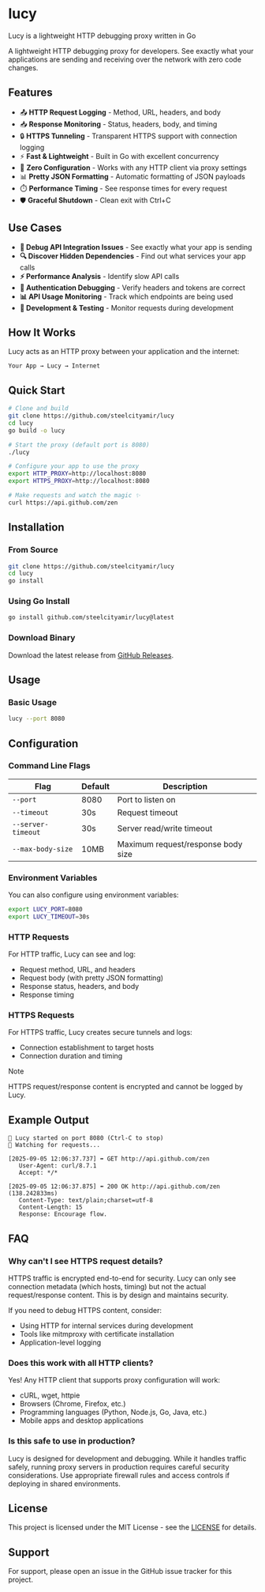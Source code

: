 # lucy
Lucy is a lightweight HTTP debugging proxy written in Go

A lightweight HTTP debugging proxy for developers. See exactly what your applications are sending and receiving over the network with zero code changes.

## Features

- 📤 **HTTP Request Logging** - Method, URL, headers, and body
- 📥 **Response Monitoring** - Status, headers, body, and timing
- 🔒 **HTTPS Tunneling** - Transparent HTTPS support with connection logging
- ⚡ **Fast & Lightweight** - Built in Go with excellent concurrency
- 🎯 **Zero Configuration** - Works with any HTTP client via proxy settings
- 📊 **Pretty JSON Formatting** - Automatic formatting of JSON payloads
- ⏱️ **Performance Timing** - See response times for every request
- 🛡️ **Graceful Shutdown** - Clean exit with Ctrl+C

## Use Cases

- **🐛 Debug API Integration Issues** - See exactly what your app is sending
- **🔍 Discover Hidden Dependencies** - Find out what services your app calls
- **⚡ Performance Analysis** - Identify slow API calls
- **🔐 Authentication Debugging** - Verify headers and tokens are correct
- **📊 API Usage Monitoring** - Track which endpoints are being used
- **🧪 Development & Testing** - Monitor requests during development

## How It Works

Lucy acts as an HTTP proxy between your application and the internet:

```
Your App → Lucy → Internet
```

## Quick Start

```bash
# Clone and build
git clone https://github.com/steelcityamir/lucy
cd lucy
go build -o lucy

# Start the proxy (default port is 8080)
./lucy

# Configure your app to use the proxy
export HTTP_PROXY=http://localhost:8080
export HTTPS_PROXY=http://localhost:8080

# Make requests and watch the magic ✨
curl https://api.github.com/zen
```

## Installation

### From Source
```bash
git clone https://github.com/steelcityamir/lucy
cd lucy
go install
```

### Using Go Install
```bash
go install github.com/steelcityamir/lucy@latest
```

### Download Binary
Download the latest release from [GitHub Releases](https://github.com/steelcityamir/lucy/releases).

## Usage

### Basic Usage
```bash
lucy --port 8080
```

## Configuration

### Command Line Flags

| Flag | Default | Description |
|------|---------|-------------|
| `--port` | 8080 | Port to listen on |
| `--timeout` | 30s | Request timeout |
| `--server-timeout` | 30s | Server read/write timeout |
| `--max-body-size` | 10MB | Maximum request/response body size |

### Environment Variables
You can also configure using environment variables:
```bash
export LUCY_PORT=8080
export LUCY_TIMEOUT=30s
```


### HTTP Requests
For HTTP traffic, Lucy can see and log:
- Request method, URL, and headers
- Request body (with pretty JSON formatting)
- Response status, headers, and body
- Response timing

### HTTPS Requests
For HTTPS traffic, Lucy creates secure tunnels and logs:
- Connection establishment to target hosts
- Connection duration and timing

> [!NOTE]
> HTTPS request/response content is encrypted and cannot be logged by Lucy.

## Example Output

```
🚀 Lucy started on port 8080 (Ctrl-C to stop)
👀 Watching for requests...

[2025-09-05 12:06:37.737] ➡️ GET http://api.github.com/zen
   User-Agent: curl/8.7.1
   Accept: */*

[2025-09-05 12:06:37.875] ⬅️ 200 OK http://api.github.com/zen (138.242833ms)
   Content-Type: text/plain;charset=utf-8
   Content-Length: 15
   Response: Encourage flow.
```

## FAQ

### Why can't I see HTTPS request details?

HTTPS traffic is encrypted end-to-end for security. Lucy can only see connection metadata (which hosts, timing) but not the actual request/response content. This is by design and maintains security.

If you need to debug HTTPS content, consider:
- Using HTTP for internal services during development
- Tools like mitmproxy with certificate installation
- Application-level logging

### Does this work with all HTTP clients?

Yes! Any HTTP client that supports proxy configuration will work:
- cURL, wget, httpie
- Browsers (Chrome, Firefox, etc.)
- Programming languages (Python, Node.js, Go, Java, etc.)
- Mobile apps and desktop applications

### Is this safe to use in production?

Lucy is designed for development and debugging. While it handles traffic safely, running proxy servers in production requires careful security considerations. Use appropriate firewall rules and access controls if deploying in shared environments.

## License

This project is licensed under the MIT License - see the [LICENSE](LICENSE) for details.

## Support

For support, please open an issue in the GitHub issue tracker for this project.